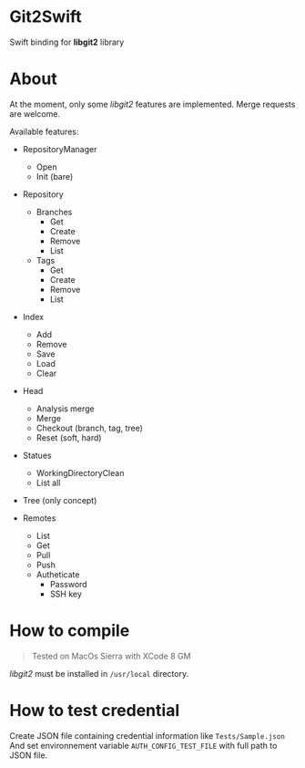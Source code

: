 # Git2Swift
Swift binding for **libgit2** library

# About

At the moment, only some *libgit2* features are implemented. Merge requests are welcome.

Available features:
- RepositoryManager
  - Open
  - Init (bare)
- Repository
  - Branches
    - Get
    - Create
    - Remove
    - List
  - Tags
    - Get
    - Create
    - Remove
    - List
 - Index
    - Add
    - Remove
    - Save
    - Load
    - Clear
 - Head
    - Analysis merge
    - Merge
    - Checkout (branch, tag, tree)
    - Reset (soft, hard)
 - Statues
    - WorkingDirectoryClean
    - List all
 - Tree (only concept)

 - Remotes
    - List
    - Get
    - Pull
    - Push
    - Autheticate
        - Password
        - SSH key


# How to compile

> Tested on MacOs Sierra with XCode 8 GM

*libgit2* must be installed in `/usr/local` directory.

# How to test credential

Create JSON file containing credential information like ```Tests/Sample.json```  
And set environnement variable ```AUTH_CONFIG_TEST_FILE``` with full path to JSON file.

